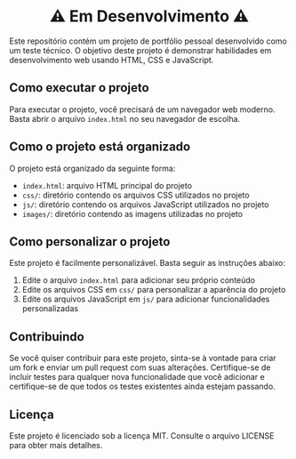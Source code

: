 <div align='center'>
  <h1 > ⚠ Em Desenvolvimento ⚠ </h1>
</div>

Este repositório contém um projeto de portfólio pessoal desenvolvido como um teste técnico. O objetivo deste projeto é demonstrar habilidades em desenvolvimento web usando HTML, CSS e JavaScript.

## Como executar o projeto

Para executar o projeto, você precisará de um navegador web moderno. Basta abrir o arquivo `index.html` no seu navegador de escolha.

## Como o projeto está organizado

O projeto está organizado da seguinte forma:

* `index.html`: arquivo HTML principal do projeto
* `css/`: diretório contendo os arquivos CSS utilizados no projeto
* `js/`: diretório contendo os arquivos JavaScript utilizados no projeto
* `images/`: diretório contendo as imagens utilizadas no projeto

## Como personalizar o projeto

Este projeto é facilmente personalizável. Basta seguir as instruções abaixo:

1. Edite o arquivo `index.html` para adicionar seu próprio conteúdo
2. Edite os arquivos CSS em `css/` para personalizar a aparência do projeto
3. Edite os arquivos JavaScript em `js/` para adicionar funcionalidades personalizadas

## Contribuindo

Se você quiser contribuir para este projeto, sinta-se à vontade para criar um fork e enviar um pull request com suas alterações. Certifique-se de incluir testes para qualquer nova funcionalidade que você adicionar e certifique-se de que todos os testes existentes ainda estejam passando.

## Licença

Este projeto é licenciado sob a licença MIT. Consulte o arquivo LICENSE para obter mais detalhes.
